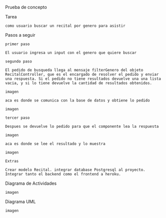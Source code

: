 Prueba de concepto

Tarea

	como usuario buscar un recital por genero para asistir

Pasos a seguir

 	primer paso 

 	El usuario ingresa un input con el genero que quiere buscar

 	segundo paso

 	El pedido de busqueda llega al mensaje filterGenero del objeto RecitalController, que es el encargado de resolver el pedido y enviar una respuesta. Si el pedido no tiene resultados devuelve una una lista vacia, y si lo tiene devuelve la cantidad de resultados obtenidos.

 	imagen

 	aca es donde se comunica con la base de datos y obtiene lo pedido

 	imagen

 	tercer paso

 	Despues se devuelve lo pedido para que el componente lea la respuesta

 	imagen

 	aca es donde se lee el resultado y lo muestra 

 	imagen

 	Extras

 	Crear modelo Recital. integrar database Postgresql al proyecto. Integrar tanto el backend como el frontend a heroku.

Diagrama de Actividades

	imagen

Diagrama UML

	imagen